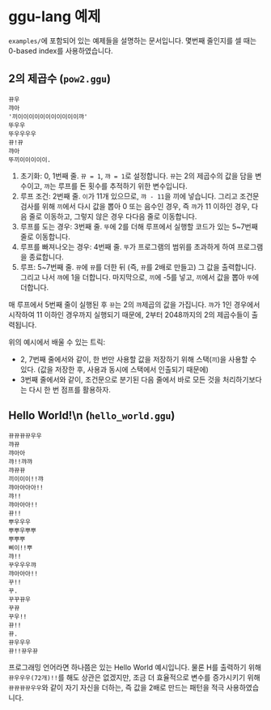 # ggu-lang 예제
`examples/`에 포함되어 있는 예제들을 설명하는 문서입니다. 몇번째 줄인지를 셀 때는 0-based index를 사용하였습니다.

## 2의 제곱수 (`pow2.ggu`)
```
뀨우
꺄아
'끼이이이이이이이이이이이꺄'
뚜우우
뚜우우우우
뀨!뀨
꺄아
뚜끼이이이이이.
```
1. 초기화: 0, 1번째 줄. `뀨 = 1`, `꺄 = 1`로 설정합니다. `뀨`는 2의 제곱수의 값을 담을 변수이고, `꺄`는 루프를 돈 횟수를 추적하기 위한 변수입니다.
1. 루프 조건: 2번째 줄. `이`가 11개 있으므로, `꺄 - 11`을 끼에 넣습니다. 그리고 조건문 검사를 위해 `끼`에서 다시 값을 뽑아 0 또는 음수인 경우, 즉 `꺄`가 11 이하인 경우, 다음 줄로 이동하고, 그렇지 않은 경우 다다음 줄로 이동합니다.
1. 루프를 도는 경우: 3번째 줄. `뚜`에 2를 더해 루프에서 실행할 코드가 있는 5~7번째 줄로 이동합니다.
1. 루프를 빠져나오는 경우: 4번째 줄. `뚜`가 프로그램의 범위를 초과하게 하여 프로그램을 종료합니다.
1. 루프: 5~7번째 줄. `뀨`에 `뀨`를 더한 뒤 (즉, `뀨`를 2배로 만들고) 그 값을 출력합니다. 그리고 나서 `꺄`에 1을 더합니다. 마지막으로, `끼`에 -5를 넣고, `끼`에서 값을 뽑아 `뚜`에 더합니다.

매 루프에서 5번째 줄이 실행된 후 `뀨`는 2의 `꺄`제곱의 값을 가집니다. `꺄`가 1인 경우에서 시작하여 11 이하인 경우까지 실행되기 때문에, 2부터 2048까지의 2의 제곱수들이 출력됩니다.

위의 예시에서 배울 수 있는 트릭:
- 2, 7번째 줄에서와 같이, 한 번만 사용할 값을 저장하기 위해 스택(`끼`)을 사용할 수 있다. (값을 저장한 후, 사용과 동시에 스택에서 인출되기 때문에)
- 3번째 줄에서와 같이, 조건문으로 분기된 다음 줄에서 바로 모든 것을 처리하기보다는 다시 한 번 점프를 활용하자.

## Hello World!\n (`hello_world.ggu`)
```
뀨뀨뀨뀨우우
꺄뀨
꺄아아
꺄!!꺄꺄
꺄뀨뀨
끼이이이!!꺄
꺄아아아아!!
꺄!!
꺄아아아!!
뀨!!
뿌우우우
뿌뿌우뿌뿌
뿌뿌뿌
삐이!!뿌
꺄!!
꾸우우우꺄
꺄아아아!!
꾸!!
꾸.
꾸꾸뀨우
꾸뀨
꾸우!!
뀨!!
뀨.
뀨우우우
뀨!!뀨우뀨
```
프로그래밍 언어라면 하나쯤은 있는 Hello World 예시입니다. 물론 H를 출력하기 위해 `뀨우우우(72개)!!`를 해도 상관은 없겠지만, 조금 더 효율적으로 변수를 증가시키기 위해 `뀨뀨뀨뀨우우`와 같이 자기 자신을 더하는, 즉 값을 2배로 만드는 패턴을 적극 사용하였습니다.
